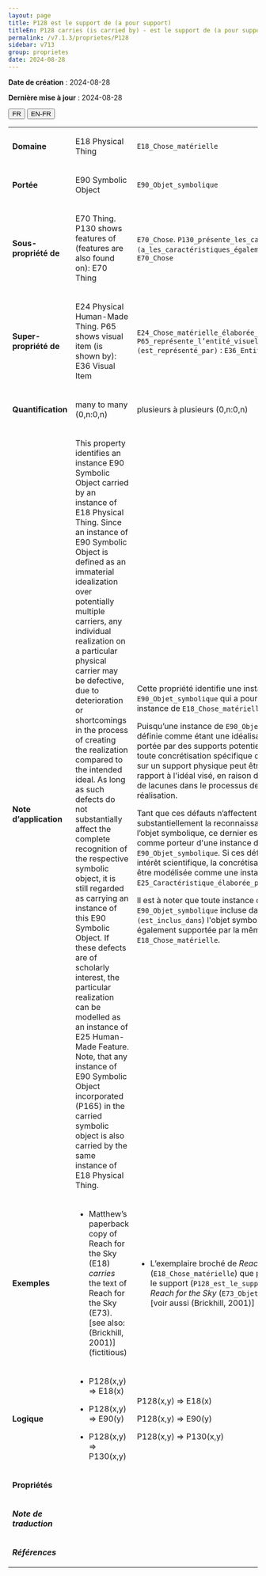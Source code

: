 ```yaml
---
layout: page
title: P128 est le support de (a pour support)
titleEn: P128 carries (is carried by) - est le support de (a pour support)
permalink: /v7.1.3/proprietes/P128
sidebar: v713
group: proprietes
date: 2024-08-28
---
```


**Date de création** : 2024-08-28

**Dernière mise à jour** : 2024-08-28

<div class="lang-buttons">
 <button id="fr" class="activate">FR</button>
 <button id="en-fr">EN-FR</button>
</div>

<table>
<tbody>
<tr>
<td><p><strong>Domaine</strong></p></td>
<td class="en">
<p>E18 Physical Thing</p>
</td>
<td>
<p><code class="language-plaintext highlighter-rouge">E18_Chose_matérielle</code> </p>
</td>
</tr>
<tr>
<td><p><strong>Portée</strong></p></td>
<td class="en">
<p>E90 Symbolic Object</p>
</td>
<td>
<p><code class="language-plaintext highlighter-rouge">E90_Objet_symbolique</code> </p>
</td>
</tr>
<tr>
<td><p><strong>Sous-propriété de</strong></p></td>
<td class="en">
<p>E70 Thing. P130 shows features of (features are also found on): E70 Thing</p>
</td>
<td>
<p><code class="language-plaintext highlighter-rouge">E70_Chose</code>. <code class="language-plaintext highlighter-rouge">P130_présente_les_caractéristiques_de (a_les_caractéristiques_également_présentes_sur)</code> : <code class="language-plaintext highlighter-rouge">E70_Chose</code> </p>
</td>
</tr>
<tr>
<td><p><strong>Super-propriété de</strong></p></td>
<td class="en">
<p>E24 Physical Human-Made Thing. P65 shows visual item (is shown by): E36 Visual Item</p>
</td>
<td>
<p><code class="language-plaintext highlighter-rouge">E24_Chose_matérielle_élaborée_par_l’humain</code>. <code class="language-plaintext highlighter-rouge">P65_représente_l’entité_visuelle (est_représenté_par)</code> : <code class="language-plaintext highlighter-rouge">E36_Entité_visuelle</code> </p>
</td>
</tr>
<tr>
<td><p><strong>Quantification</strong></p></td>
<td class="en">
<p>many to many (0,n:0,n)</p>
</td>
<td>
<p>plusieurs à plusieurs (0,n:0,n)</p>
</td>
</tr>
<tr>
<td><p><strong>Note d’application</strong></p></td>
<td class="en">
<p>This property identifies an instance E90 Symbolic Object carried by an instance of E18 Physical Thing. Since an instance of E90 Symbolic Object is defined as an immaterial idealization over potentially multiple carriers, any individual realization on a particular physical carrier may be defective, due to deterioration or shortcomings in the process of creating the realization compared to the intended ideal. As long as such defects do not substantially affect the complete recognition of the respective symbolic object, it is still regarded as carrying an instance of this E90 Symbolic Object. If these defects are of scholarly interest, the particular realization can be modelled as an instance of E25 Human-Made Feature. Note, that any instance of E90 Symbolic Object incorporated (P165) in the carried symbolic object is also carried by the same instance of E18 Physical Thing.</p>
</td>
<td>
<p>Cette propriété identifie une instance de <code class="language-plaintext highlighter-rouge">E90_Objet_symbolique</code> qui a pour support une instance de <code class="language-plaintext highlighter-rouge">E18_Chose_matérielle</code>.</p>
<p>Puisqu’une instance de <code class="language-plaintext highlighter-rouge">E90_Objet_symbolique</code> est définie comme étant une idéalisation immatérielle portée par des supports potentiellement multiples, toute concrétisation spécifique de cette idéalisation sur un support physique peut être défectueuse par rapport à l'idéal visé, en raison d’une détérioration ou de lacunes dans le processus de création de la réalisation. </p>
<p>Tant que ces défauts n’affectent pas substantiellement la reconnaissance complète de l’objet symbolique, ce dernier est toujours considéré comme porteur d'une instance de <code class="language-plaintext highlighter-rouge">E90_Objet_symbolique</code>. Si ces défauts présentent un intérêt scientifique, la concrétisation spécifique peut être modélisée comme une instance de <code class="language-plaintext highlighter-rouge">E25_Caractéristique_élaborée_par_l’humain</code>.</p>
<p>Il est à noter que toute instance de <code class="language-plaintext highlighter-rouge">E90_Objet_symbolique</code> incluse dans (<code class="language-plaintext highlighter-rouge">P165_inclut (est_inclus_dans</code>) l'objet symbolique supporté est également supportée par la même instance de <code class="language-plaintext highlighter-rouge">E18_Chose_matérielle</code>.</p>
</td>
</tr>
<tr>
<td><p><strong>Exemples</strong></p></td>
<td class="en">
<ul>
<li><p>Matthew’s paperback copy of Reach for the Sky (E18) <em>carries</em> the text of Reach for the Sky (E73). [see also: (Brickhill, 2001)] (fictitious)</p>
</li>
</ul>
</td>
<td>
<ul>
<li><p>L’exemplaire broché de<em> Reach for the Sky</em> (<code class="language-plaintext highlighter-rouge">E18_Chose_matérielle</code>) que possède Mathieu est le support (<code class="language-plaintext highlighter-rouge">P128_est_le_support_de</code>) du texte de <em>Reach for the Sky</em> (<code class="language-plaintext highlighter-rouge">E73_Objet_informationnel</code>) [voir aussi (Brickhill, 2001)] (fictif)</p>
</li>
</ul>
</td>
</tr>
<tr>
<td><p><strong>Logique</strong></p></td>
<td class="en">
<ul>
<li><p>P128(x,y) ⇒ E18(x)</p>
</li>
<li><p>P128(x,y) ⇒ E90(y) </p>
</li>
<li><p>P128(x,y) ⇒ P130(x,y)</p>
</li>
</ul>
</td>
<td>
<p>P128(x,y) ⇒ E18(x)</p>
<p>P128(x,y) ⇒ E90(y) </p>
<p>P128(x,y) ⇒ P130(x,y)</p>
</td>
</tr>
<tr>
<td><p><strong>Propriétés</strong></p></td>
<td class="en">
</td>
<td>
</td>
</tr>
<tr>
<td><p><strong><em>Note de traduction</em></strong></p></td>
<td colspan="2">
</td>
</tr>
<tr>
<td><p><strong><em>Références</em></strong></p></td>
<td colspan="2">
<p><em></em></p>
</td>
</tr>
</tbody>
</table>
